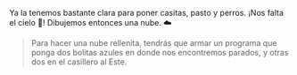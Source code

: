 Ya la tenemos bastante clara para poner casitas, pasto y perros. ¡Nos falta el cielo :milky_way:! Dibujemos entonces una nube. :cloud: 

> Para hacer una nube rellenita, tendrás que armar un programa que ponga dos bolitas azules en donde nos encontremos parados, y otras dos en el casillero al Este. 
